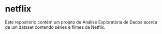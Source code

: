 # netflix
Este repositório contém um projeto de Análise Exploratória de Dados acerca de um dataset contendo séries e filmes da Netflix.
